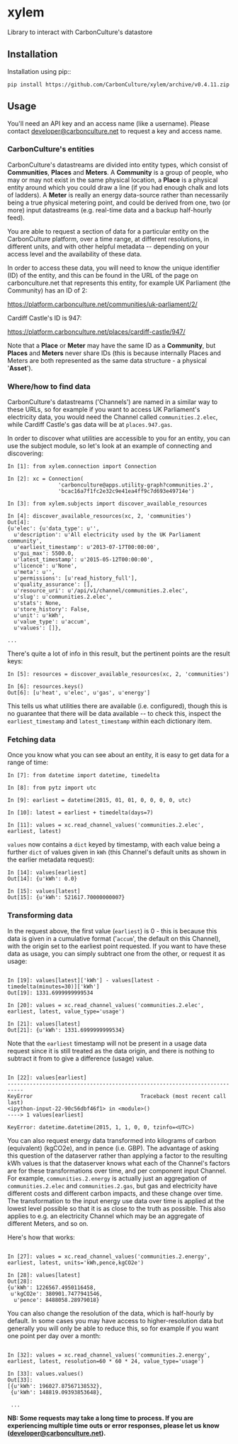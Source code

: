 # xylem

Library to interact with CarbonCulture's datastore


## Installation

Installation using pip::

    pip install https://github.com/CarbonCulture/xylem/archive/v0.4.11.zip

## Usage

You'll need an API key and an access name (like a username). Please contact
developer@carbonculture.net to request a key and access name.

### CarbonCulture's entities

CarbonCulture's datastreams are divided into entity types, which consist of
**Communities**, **Places** and **Meters**.
A **Community** is a group of people, who may or
may not exist in the same physical location, a **Place** is a physical entity
around which you could draw a line (if you had enough chalk and lots of
ladders). A **Meter** is really an energy data-source rather than necessarily
being a true physical metering point, and could be derived from one, two (or
more) input datastreams (e.g. real-time data and a backup half-hourly feed).

You are able to request a section of data for a particular entity on the
CarbonCulture platform, over a time range, at different resolutions, in
different units, and with other helpful metadata -- depending on your access
level and the availability of these data.

In order to access these data, you will need to know the unique identifier (ID)
of the entity, and this can be found in the URL of the page on
carbonculture.net that represents this entity, for example UK Parliament (the
Community) has an ID of 2:

https://platform.carbonculture.net/communities/uk-parliament/2/

Cardiff Castle's ID is 947:

https://platform.carbonculture.net/places/cardiff-castle/947/

Note that a **Place** or **Meter** may have the same ID as a **Community**,
but **Places**
and **Meters** never share IDs (this is because internally Places and Meters are
both represented as the same data structure - a physical '**Asset**').

### Where/how to find data

CarbonCulture's datastreams ('Channels') are named in a similar way to these
URLs, so for example if you want to access UK Parliament's electricity data,
you would need the Channel called `communities.2.elec`, while Cardiff Castle's
gas data will be at `places.947.gas`.

In order to discover what utilities are accessible to you for an entity, you
can use the subject module, so let's look at an example of connecting and
discovering:

```
In [1]: from xylem.connection import Connection

In [2]: xc = Connection(
                'carbonculture@apps.utility-graph?communities.2',
                'bcac16a7f1fc2e32c9e41ea4ff9c7d693e49714e')

In [3]: from xylem.subjects import discover_available_resources

In [4]: discover_available_resources(xc, 2, 'communities')
Out[4]:
{u'elec': {u'data_type': u'',
  u'description': u'All electricity used by the UK Parliament community',
  u'earliest_timestamp': u'2013-07-17T00:00:00',
  u'gui_max': 5500.0,
  u'latest_timestamp': u'2015-05-12T00:00:00',
  u'licence': u'None',
  u'meta': u'',
  u'permissions': [u'read_history_full'],
  u'quality_assurance': [],
  u'resource_uri': u'/api/v1/channel/communities.2.elec',
  u'slug': u'communities.2.elec',
  u'stats': None,
  u'store_history': False,
  u'unit': u'kWh',
  u'value_type': u'accum',
  u'values': []},

...

```

There's quite a lot of info in this result, but the pertinent points are the
result keys:

```
In [5]: resources = discover_available_resources(xc, 2, 'communities')

In [6]: resources.keys()
Out[6]: [u'heat', u'elec', u'gas', u'energy']

```

This tells us what utilities there are available (i.e. configured), though this
is no guarantee that there will be data available -- to check this, inspect the
`earliest_timestamp` and `latest_timestamp` within each dictionary item.

### Fetching data

Once you know what you can see about an entity, it is easy to get data for a
range of time:

```
In [7]: from datetime import datetime, timedelta

In [8]: from pytz import utc

In [9]: earliest = datetime(2015, 01, 01, 0, 0, 0, 0, utc)

In [10]: latest = earliest + timedelta(days=7)

In [11]: values = xc.read_channel_values('communities.2.elec', earliest, latest)

```

`values` now contains a `dict` keyed by timestamp, with each value being a
further `dict` of values given in `kWh` (this Channel's default units as shown
in the earlier metadata request):

```
In [14]: values[earliest]
Out[14]: {u'kWh': 0.0}

In [15]: values[latest]
Out[15]: {u'kWh': 521617.70000000007}

```

### Transforming data

In the request above, the first value (`earliest`) is 0 - this is because this
data is given in a cumulative format ('`accum`', the default on this Channel),
with the origin set to the earliest point requested. If you want to have these
data as usage, you can simply subtract one from the other, or request it as
usage:

```

In [19]: values[latest]['kWh'] - values[latest - timedelta(minutes=30)]['kWh']
Out[19]: 1331.6999999999534

In [20]: values = xc.read_channel_values('communities.2.elec', earliest, latest, value_type='usage')

In [21]: values[latest]
Out[21]: {u'kWh': 1331.6999999999534}

```

Note that the `earliest` timestamp will not be present in a usage data request
since it is still treated as the data origin, and there is nothing to subtract
it from to give a difference (usage) value.

```

In [22]: values[earliest]
---------------------------------------------------------------------------
KeyError                                  Traceback (most recent call last)
<ipython-input-22-90c56dbf46f1> in <module>()
----> 1 values[earliest]

KeyError: datetime.datetime(2015, 1, 1, 0, 0, tzinfo=<UTC>)

```

You can also request energy data transformed into kilograms of carbon
(equivalent) (kgCO2e), and in pence (i.e. GBP). The advantage of asking this
question of the dataserver rather than applying a factor to the resulting kWh
values is that the dataserver knows what each of the Channel's factors are for
these transformations over time, and per component input Channel. For example,
`communities.2.energy` is actually just an aggregation of `communities.2.elec`
and `communities.2.gas`, but gas and electricity have different costs and
different carbon impacts, and these change over time. The transformation to the
input energy use data over time is applied at the lowest level possible so that
it is as close to the truth as possible. This also applies to e.g. an
electricity Channel which may be an aggregate of different Meters, and so on.

Here's how that works:

```

In [27]: values = xc.read_channel_values('communities.2.energy', earliest, latest, units='kWh,pence,kgCO2e')

In [28]: values[latest]
Out[28]:
{u'kWh': 1226567.4950116458,
 u'kgCO2e': 380901.7477941546,
  u'pence': 8488058.28979018}

```

You can also change the resolution of the data, which is half-hourly by
default. In some cases you may have access to higher-resolution data but
generally you will only be able to reduce this, so for example if you want one
point per day over a month:

```

In [32]: values = xc.read_channel_values('communities.2.energy', earliest, latest, resolution=60 * 60 * 24, value_type='usage')

In [33]: values.values()
Out[33]:
[{u'kWh': 196027.87567138532},
 {u'kWh': 148819.09393853648},

 ...

 ```
 
 **NB: Some requests may take a long time to process. If you are experiencing
 multiple time outs or error responses, please let us know
 (developer@carbonculture.net).**
